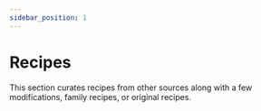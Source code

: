 ```yaml
---
sidebar_position: 1
---
```

# Recipes

This section curates recipes from other sources along with a few
modifications, family recipes, or original recipes.
